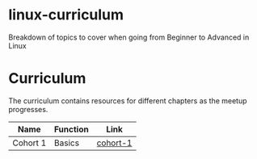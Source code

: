 # linux-curriculum
Breakdown of topics to cover when going from Beginner to Advanced in Linux 

# Curriculum
The curriculum contains resources for different chapters as the meetup progresses.

| Name | Function | Link | 
| --- | --- | --- |
| Cohort 1 | Basics | [cohort-1](cohort-1/CURRICULUM.md) |